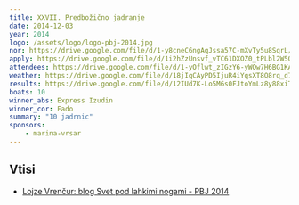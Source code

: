 ```yaml
---
title: XXVII. Predbožično jadranje
date: 2014-12-03
year: 2014
logo: /assets/logo/logo-pbj-2014.jpg
nor: https://drive.google.com/file/d/1-y8cneC6ngAqJssa57C-mXvTy5u8SqrL/view?usp=sharing
apply: https://drive.google.com/file/d/1i2hZzUnsvf_vTC61DXOZ0_tPLbl2W5Ow/view?usp=sharing
attendees: https://drive.google.com/file/d/1-yOflwt_zIGzY6-yWOw7H6BG1KAxbxJU/view?usp=sharing
weather: https://drive.google.com/file/d/18jIqCAyPD5IjuR4iYqsXT8Q8rq_d7sjj/view?usp=sharing
results: https://drive.google.com/file/d/12IUd7K-Lo5M6s0FJtoYmLz8y88xiTFXW/view?usp=sharing
boats: 10
winner_abs: Express Izudin
winner_cor: Fado
summary: "10 jadrnic"
sponsors:
    - marina-vrsar
---
```


## Vtisi
 - [Lojze Vrenčur: blog Svet pod lahkimi nogami - PBJ 2014](http://ab.vrencur.info/2014/12/xxvii-predbozicno-jadranje.html)
